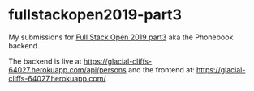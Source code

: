 # fullstackopen2019-part3

My submissions for [Full Stack Open 2019 part3](https://fullstackopen.com/en/part3/) aka the Phonebook backend.

The backend is live at <https://glacial-cliffs-64027.herokuapp.com/api/persons> and the frontend at: <https://glacial-cliffs-64027.herokuapp.com/>